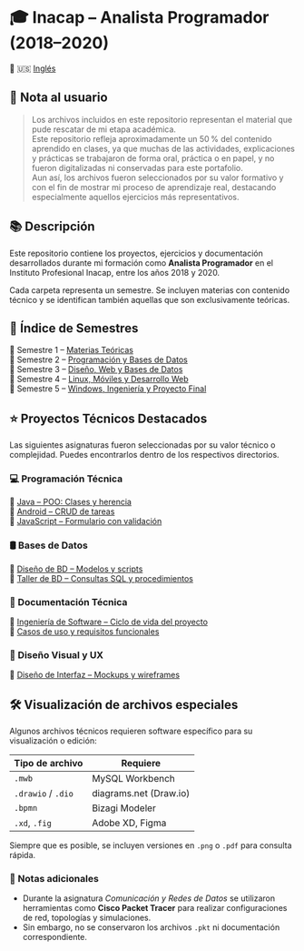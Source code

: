 # 🎓 Inacap – Analista Programador (2018–2020)

🔄 🇺🇸 [Inglés](README.md)

## 📝 Nota al usuario

> Los archivos incluidos en este repositorio representan el material que pude rescatar de mi etapa académica.  
> Este repositorio refleja aproximadamente un 50 % del contenido aprendido en clases, ya que muchas de las actividades, explicaciones y prácticas se trabajaron de forma oral, práctica o en papel, y no fueron digitalizadas ni conservadas para este portafolio.  
> Aun así, los archivos fueron seleccionados por su valor formativo y con el fin de mostrar mi proceso de aprendizaje real, destacando especialmente aquellos ejercicios más representativos.

## 📚 Descripción

Este repositorio contiene los proyectos, ejercicios y documentación desarrollados durante mi formación como **Analista Programador** en el Instituto Profesional Inacap, entre los años 2018 y 2020.

Cada carpeta representa un semestre. Se incluyen materias con contenido técnico y se identifican también aquellas que son exclusivamente teóricas.

## 🔎 Índice de Semestres

📘 Semestre 1 – [Materias Teóricas](./semestre-1/README.es.md)  
📘 Semestre 2 – [Programación y Bases de Datos](./semestre-2/README.es.md)  
📘 Semestre 3 – [Diseño, Web y Bases de Datos](./semestre-3/README.es.md)  
📘 Semestre 4 – [Linux, Móviles y Desarrollo Web](./semestre-4/README.es.md)  
📘 Semestre 5 – [Windows, Ingeniería y Proyecto Final](./semestre-5/README.es.md)

## ⭐ Proyectos Técnicos Destacados

Las siguientes asignaturas fueron seleccionadas por su valor técnico o complejidad. Puedes encontrarlos dentro de los respectivos directorios.

### 💻 Programación Técnica

📁 [Java – POO: Clases y herencia](./semestre-2/poo)  
📁 [Android – CRUD de tareas](./semestre-4/aplicaciones-moviles)  
📁 [JavaScript – Formulario con validación](./semestre-4/desarrollo-web)

### 🛢️ Bases de Datos

📁 [Diseño de BD – Modelos y scripts](./semestre-2/diseno-bd)  
📁 [Taller de BD – Consultas SQL y procedimientos](./semestre-3/taller-bd)

### 📄 Documentación Técnica

📁 [Ingeniería de Software – Ciclo de vida del proyecto](./semestre-5/ingenieria-software)  
📁 [Casos de uso y requisitos funcionales](./semestre-2/analisis-diseno-oo)

### 🎨 Diseño Visual y UX

📁 [Diseño de Interfaz – Mockups y wireframes](./semestre-3/diseno-interfaz)

## 🛠️ Visualización de archivos especiales

Algunos archivos técnicos requieren software específico para su visualización o edición:

| Tipo de archivo    | Requiere               |
| ------------------ | ---------------------- |
| `.mwb`             | MySQL Workbench        |
| `.drawio` / `.dio` | diagrams.net (Draw.io) |
| `.bpmn`            | Bizagi Modeler         |
| `.xd`, `.fig`      | Adobe XD, Figma        |

Siempre que es posible, se incluyen versiones en `.png` o `.pdf` para consulta rápida.

### 📝 Notas adicionales

- Durante la asignatura _Comunicación y Redes de Datos_ se utilizaron herramientas como **Cisco Packet Tracer** para realizar configuraciones de red, topologías y simulaciones.
- Sin embargo, no se conservaron los archivos `.pkt` ni documentación correspondiente.
